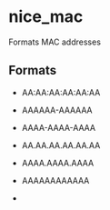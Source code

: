# nice_mac
Formats MAC addresses

## Formats
- AA:AA:AA:AA:AA:AA
- AAAAAA-AAAAAA 
- AAAA-AAAA-AAAA
- AA.AA.AA.AA.AA.AA
- AAAA.AAAA.AAAA
- AAAAAAAAAAAA

- 
